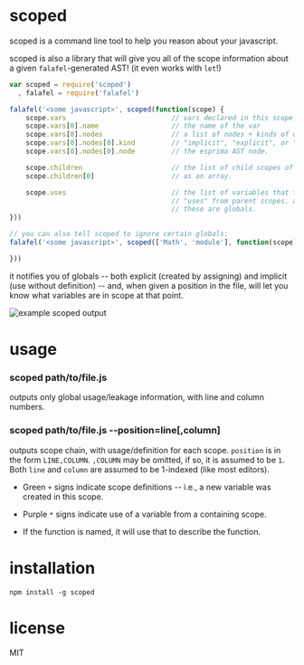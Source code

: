 # scoped

scoped is a command line tool to help you reason about your javascript.

scoped is also a library that will give you all of the scope information about
a given `falafel`-generated AST! (it even works with `let`!)

```javascript
var scoped = require('scoped')
  , falafel = require('falafel')

falafel('<some javascript>', scoped(function(scope) {
    scope.vars                          // vars declared in this scope
    scope.vars[0].name                  // the name of the var
    scope.vars[0].nodes                 // a list of nodes + kinds of use
    scope.vars[0].nodes[0].kind         // "implicit", "explicit", or "declare"
    scope.vars[0].nodes[0].node         // the esprima AST node.

    scope.children                      // the list of child scopes of this node
    scope.children[0]                   // as an array.

    scope.uses                          // the list of variables that this scope
                                        // "uses" from parent scopes. at top level,
                                        // these are globals.
}))

// you can also tell scoped to ignore certain globals:
falafel('<some javascript>', scoped(['Math', 'module'], function(scope) {

}))

```

it notifies you of globals -- both explicit (created by assigning) and implicit
(use without definition) -- and, when given a position in the file, will let you know
what variables are in scope at that point.

![example scoped output](http://cl.ly/image/0G2M2R0Z093N/scoped.png)

# usage

### scoped path/to/file.js

outputs only global usage/leakage information, with line and column numbers.

### scoped path/to/file.js --position=line[,column]

outputs scope chain, with usage/definition for each scope. `position` is
in the form `LINE,COLUMN`. `,COLUMN` may be omitted, if so, it is assumed
to be `1`. Both `line` and `column` are assumed to be 1-indexed (like most
editors).

* Green `+` signs indicate scope definitions -- i.e., a new variable was created
  in this scope.

* Purple `*` signs indicate use of a variable from a containing scope.

* If the function is named, it will use that to describe the function.

# installation

`npm install -g scoped`

# license

MIT 
